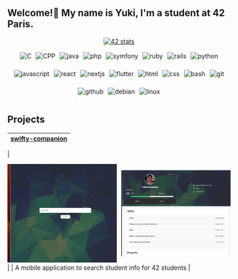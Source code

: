 <h2>Welcome!👋 My name is Yuki, I'm a student at 42 Paris.</h2>

<!-- <img src="https://github-readme-stats.vercel.app/api/top-langs/?username=yuuuuki15&theme=blue-green&show_icons=true&hide_border=true&layout=compact" height="145" alt="languages graph"  /> -->

<div style="display: flex; align-items: center; justify-content: center; margin-bottom: 1rem;">
    <a href="https://profile.intra.42.fr/users/ykawakit">
        <img src="https://badge.mediaplus.ma/colorfulwaves/ykawakit" alt="42 stats" />
    </a>
</div>

<div style="display: flex; flex-wrap: wrap; gap: 10px; justify-content: center; margin-bottom: 1rem;">
    <img src="https://cdn.simpleicons.org/c/A8B9CC" height="30" alt="C"/>
    <img src="https://cdn.simpleicons.org/c++/00599C" height="30" alt="CPP"/>
    <img src="https://cdn.jsdelivr.net/gh/devicons/devicon/icons/java/java-original.svg" height="30px" alt="java">
    <img src="https://cdn.jsdelivr.net/gh/devicons/devicon/icons/php/php-original.svg" height="30px;" alt="php">
    <img src="https://cdn.jsdelivr.net/gh/devicons/devicon/icons/symfony/symfony-original.svg" height="30" alt="symfony" style="background-color: white"/>
    <img src="https://cdn.jsdelivr.net/gh/devicons/devicon/icons/ruby/ruby-original.svg" height="30px;" alt="ruby">
    <img src="https://cdn.jsdelivr.net/gh/devicons/devicon/icons/rails/rails-original-wordmark.svg" height="30" alt="rails"/>
    <img src="https://cdn.jsdelivr.net/gh/devicons/devicon/icons/python/python-original.svg" height="30" alt="python"/>
    <img src="https://cdn.jsdelivr.net/gh/devicons/devicon/icons/javascript/javascript-original.svg" height="30" alt="javascript"/>
    <img src="https://cdn.jsdelivr.net/gh/devicons/devicon/icons/react/react-original.svg" height="30" alt="react"/>
    <img src="https://cdn.jsdelivr.net/gh/devicons/devicon/icons/nextjs/nextjs-original.svg" height="30" alt="nextjs"/>
    <img src="https://cdn.jsdelivr.net/gh/devicons/devicon/icons/flutter/flutter-original.svg" height="30" alt="flutter"/>
    <img src="https://skillicons.dev/icons?i=html" height="30" alt="html"/>
    <img src="https://cdn.jsdelivr.net/gh/devicons/devicon/icons/css3/css3-original.svg" height="30" alt="css"/>
    <img src="https://cdn.jsdelivr.net/gh/devicons/devicon/icons/bash/bash-original.svg" height="30" alt="bash"/>
    <img src="https://cdn.jsdelivr.net/gh/devicons/devicon/icons/git/git-original.svg" height="30" alt="git"/>
    <img src="https://cdn.jsdelivr.net/gh/devicons/devicon/icons/github/github-original.svg" height="30" alt="github" style="background-color: white"/>
    <img src="https://cdn.jsdelivr.net/gh/devicons/devicon/icons/debian/debian-original.svg" height="30" alt="debian"/>
    <img src="https://cdn.jsdelivr.net/gh/devicons/devicon/icons/linux/linux-original.svg" height="30" alt="linux"/>
</div>

<h2>Projects</h2>

<!-- Project cards -->
| [swifty-companion](https://github.com/yuuuuki15/swifty_companion) |
|---|
|
<div style="display: flex; gap: 10px; align-items: center;">
    <a href="https://github.com/yuuuuki15/swifty_companion">
        <img src="assets/swifty1.webp" width="300" alt="swifty-companion demo"/>
    </a>
    <a href="https://github.com/yuuuuki15/swifty_companion">
        <img src="assets/swifty2.webp" width="300" alt="swifty-companion demo2"/>
    </a>
</div>|
| A mobile application to search student info for 42 students |


<!-- Add more project cards as needed -->
